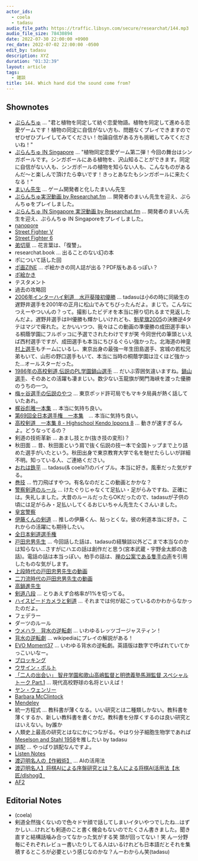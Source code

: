 ```yaml
---
actor_ids:
  - coela
  - tadasu
audio_file_path: https://traffic.libsyn.com/secure/researchat/144.mp3 
audio_file_size: 78430894
date: 2022-07-30 22:00:00 +0900
rec_date: 2022-07-02 22:00:00 -0500
edit_by: tadasu
description: XYZ
duration: "01:32:39"
layout: article
tags:
  - 雑談
title: 144. Which hand did the sound come from?
---
```

## Shownotes
- [ぷらんちゅ](https://novelgame.jp/games/show/6590) ... "君と植物を同定して紡ぐ恋愛物語。植物を同定して進める恋愛ゲームです！植物の同定に自信がない方も、問題なくプレイできますのでぜひぜひプレイしてみてください！勿論自信がある方も挑戦してみてくださいね！"
- [ぷらんちゅ IN Singapore](https://novelgame.jp/games/show/6720) ... "植物同定恋愛ゲーム第二弾！今回の舞台はシンガポールです。シンガポールにある植物を、沢山知ることができます。同定に自信がない人も、シンガポールの植物を知らない人も、こんなものがあるんだ～と楽しんで頂けたら幸いです！きっとあなたもシンガポールに来たくなる！"
- [まいん先生](https://twitter.com/ArmnieBIO) ... ゲーム開発者と化したまいん先生
- [ぷらんちゅ実況動画 by Researchat.fm](https://www.youtube.com/watch?v=d4YMrm3OHfg) ... 開発者のまいん先生を迎え、ぷらんちゅをプレイしました。
- [ぷらんちゅ IN Singapore 実況動画 by Researchat.fm](https://www.youtube.com/watch?v=cfDoPrgAgQU&ab_channel=Researchatfm) ... 開発者のまいん先生を迎え、ぷらんちゅ IN Singaporeをプレイしました。
- [nanopore](https://nanoporetech.com/)
- [Street Fighter V](https://www.capcom.co.jp/sfv/)
- [Street Fighter 6](https://www.streetfighter.com/6/ja-jp/)
- [弟切草](https://ja.wikipedia.org/wiki/%E5%BC%9F%E5%88%87%E8%8D%89_(%E3%82%B2%E3%83%BC%E3%83%A0)) ... 花言葉は、「復讐」。
- researchat.book ... 出ることのない幻の本
- ポについて話した回
- [ポ画ZINE](https://twitter.com/trickolo/status/1551511814592008192) ... ポ絵かきの同人誌が出る？PDF版もあるっぽい？
- [ポ絵かき](https://twitter.com/hashtag/%E3%83%9D%E7%B5%B5%E3%81%8B%E3%81%8D?src=hashtag_click)
- テスタメント
- 過去の攻略回
- [2006年インターハイ剣道　水戸葵陵初優勝](https://www.youtube.com/watch?v=OEazmD2JCNs&ab_channel=sekikawaj.) ... tadasuは小6の時に同級生の遅野井選手を2001年の正月に松山でみてちびったんだよ。まじで。こんなにつえーやついんの？って。撮影したビデオを本当に擦り切れるまで見返したんだよ。遅野井選手はIH優勝も輝かしいけれども、[魁星旗2005](https://plaza.rakuten.co.jp/kendouakita/diary/200504010000/)の決勝逆4タテはマジで痺れた。とかいいつつ、我々はこの動画の準優勝の成田選手率いる桐蔭学園にフルボッコに予選でされたわけですが笑 今同世代の筆頭といえば西村選手ですが、成田選手も本当にちびるぐらい強かった。北海道の神童[村上選手](https://www.ouhs.jp/department/teacher/murakami_r/)もチームにいるし、東京出身の最強一年生田島選手、宮城の若松兄弟もいて、山形の野口選手もいて、本当に当時の桐蔭学園は泣くほど強かった...オールスターだった。
- [1986年の高校剣道,伝説のPL学園鍋山選手](https://www.youtube.com/watch?v=jaEVsg5D4RI&ab_channel=%E9%81%93%E5%89%A3) ... だいぶ雰囲気違いますね。[鍋山選手](https://ja.wikipedia.org/wiki/%E9%8D%8B%E5%B1%B1%E9%9A%86%E5%BC%98)、そのあとの活躍も凄まじい。数少ない玉龍旗が関門海峡を渡った優勝のうちの一つ。
- [梅ヶ谷選手の伝説のやつ](https://www.youtube.com/watch?v=ikEZyiCFYlU&ab_channel=dodaichi85) ... 東京ポッド許可局でもマキタ局員が熱く話していたあれ。
- [梶谷彪雅一本集](https://www.youtube.com/watch?v=pjMV5gspFN8&ab_channel=%E6%A2%B6%E8%B0%B7%E5%BD%AA%E9%9B%85-%E5%89%A3%E9%81%93KENDO-) ... 本当に気持ち良い。
- [第69回全日本選手権　一本集](https://www.youtube.com/watch?v=Z2f2u5GqULw&ab_channel=%E4%B8%8D%E5%8B%95%E5%BF%83)　... 本当に気持ち良い。
- [高校剣道　一本集 8 - Highschool Kendo Ippons 8](https://www.youtube.com/watch?v=21DG9jt_Yks&ab_channel=dodaichi85) ... 動きが速すぎるんよ。どうなってるの？
- 剣道の技術革新 ... あまし技とか(抜き技の変形)？
- 秋田面 ... 昔、秋田面という肩で抜く伝説の技一本で全国トップまで上り詰めた選手がいたという。秋田出身で東京教育大学で名を馳せたらしいが詳細不明。知っている人、ご連絡ください。
- [おれは鉄平](https://www.amazon.co.jp/%E3%81%8A%E3%82%8C%E3%81%AF%E9%89%84%E5%85%B5-1-%E8%AC%9B%E8%AB%87%E7%A4%BE%E6%BC%AB%E7%94%BB%E6%96%87%E5%BA%AB-%E3%81%A1%E3%81%B0-%E3%81%A6%E3%81%A4%E3%82%84/dp/4063600068) ... tadasu(& coela?)のバイブル。本当に好き。風車だった気がする。
- [巻技](https://youtu.be/sdQ-4cvku64) ... 竹刀飛ばすやつ。有名なのだとこの動画とかかな？
- [警察剣道のルール](https://kendo-armor.com/kendo-tripped/) ... けたぐりじゃなくて足払い・足がらみですね、正確には。失礼しました。大昔のルールだったらOKだったので、tadasuが子供の頃には足がらみ・足払いしてくるおじいちゃん先生たくさんいました。
- [皇宮警察](https://www.npa.go.jp/kougu/outline/index.html)
- [伊藤くんの剣道](https://www.youtube.com/watch?v=yJt556fQbhk&ab_channel=%E5%85%AB%E7%8E%8B%E5%AD%90%E5%89%A3%E3%82%AD%E3%83%81) ... 推しの伊藤くん、貼っとくな。彼の剣道本当に好き。これからの活躍にも期待したい。
- [全日本剣道選手権](https://ja.wikipedia.org/wiki/%E5%85%A8%E6%97%A5%E6%9C%AC%E5%89%A3%E9%81%93%E9%81%B8%E6%89%8B%E6%A8%A9%E5%A4%A7%E4%BC%9A)
- [戸田忠男先生](https://ja.wikipedia.org/wiki/%E6%88%B8%E7%94%B0%E5%BF%A0%E7%94%B7_(%E5%89%A3%E9%81%93%E5%AE%B6)) ... 今回話した話は、tadasuの経験談以外どこまで本当なのかは知らない...さすがにハエの話は創作だと思う(宮本武蔵・宇野金太郎の逸話)。電話の話は本当っぽい。柏手の話は、[禅の公案である隻手の声](https://ja.wikipedia.org/wiki/%E9%9A%BB%E6%89%8B%E3%81%AE%E5%A3%B0)を引用したものな気がします。
- [上段時代の戸田忠男先生の動画](https://www.youtube.com/watch?v=vCsr8iA0PAI&ab_channel=ittoOgami)
- [二刀流時代の戸田忠男先生の動画](https://www.youtube.com/watch?v=SRxcR71GnEo&ab_channel=%E6%AD%A6%E3%81%AE%E9%AD%82%EF%BD%9E%E7%9C%9F%E5%89%A3%E9%81%93ch)
- [高鍋進先生](https://ja.wikipedia.org/wiki/%E9%AB%98%E9%8D%8B%E9%80%B2)
- [剣道八段](https://www.kendo.or.jp/examination/kendo-8dan/) ... とりあえず合格率が1%を切ってる。
- [ハイスピードカメラと剣道](https://www.youtube.com/watch?v=Wmeb6JFEZEw&ab_channel=himitsunosenshi) ... それまでは何が起こっているのかわからなかったのだよ。
- フェデラー
- ダーツのルール
- [ウメハラ　背水の逆転劇](https://www.youtube.com/watch?v=fTyewgmEoGU&ab_channel=garanazin) ... いわゆるレッツゴージャスティン！
- [背水の逆転劇](https://ja.wikipedia.org/wiki/%E8%83%8C%E6%B0%B4%E3%81%AE%E9%80%86%E8%BB%A2%E5%8A%87) ... wikipediaにプレイの解説がある！
- [EVO Moment37](https://en.wikipedia.org/wiki/Evo_Moment_37) ... いわゆる背水の逆転劇。英語版は数字で呼ばれていてかっこいいなー。
- [ブロッキング](https://kakuge.com/wiki/pages/%E3%83%96%E3%83%AD%E3%83%83%E3%82%AD%E3%83%B3%E3%82%B0)
- [ウサイン・ボルト](https://ja.wikipedia.org/wiki/%E3%82%A6%E3%82%B5%E3%82%A4%E3%83%B3%E3%83%BB%E3%83%9C%E3%83%AB%E3%83%88)
- [「二人の出会い」 智弁学園和歌山高嶋監督と明徳義塾馬淵監督 スペシャルトーク Part.1](https://www.youtube.com/watch?v=CQfmcK29ntg&ab_channel=ABC%E3%83%86%E3%83%AC%E3%83%93%E3%80%90%E5%85%AC%E5%BC%8F%E3%80%91) ... 現代高校野球の名将といえば！
- [ヤン・ウェンリー](https://ja.wikipedia.org/wiki/%E3%83%A4%E3%83%B3%E3%83%BB%E3%82%A6%E3%82%A7%E3%83%B3%E3%83%AA%E3%83%BC)
- [Barbara McClintock](https://en.wikipedia.org/wiki/Barbara_McClintock)
- [Mendeley](https://www.mendeley.com/)
- 統一方程式 … 教科書が薄くなる。いい研究とは二種類しかない。教科書を薄くするか、新しい教科書を書くかだ。教科書を分厚くするのは良い研究とはいえない。by誰か
- 人類史上最高の研究とはなにかにつながる。やはり分子細胞生物学であれば[Meselson and Stahl 1958](https://www.ncbi.nlm.nih.gov/pmc/articles/PMC528642/)を推したい by tadasu
- 誤配 ... やっぱり誤配なんですよ。
- [Listen Notes](https://www.listennotes.com/)
- [渡辺明名人の【作戦術】](https://www.youtube.com/watch?v=ax7scP3I4ic&ab_channel=%E6%88%B8%E8%BE%BA%E3%83%81%E3%83%A3%E3%83%B3%E3%83%8D%E3%83%AB) ... AIの活用法
- [渡辺明名人】将棋AIによる序盤研究とは？名人による将棋AI活用法【水匠/dlshogi】](https://www.youtube.com/watch?v=LFH4v0SokpI&ab_channel=%E9%9B%BB%E7%AB%9C%E6%88%A6%E5%85%AC%E5%BC%8F%E3%83%81%E3%83%A3%E3%83%B3%E3%83%8D%E3%83%AB)
- [AF2](https://www.deepmind.com/research/highlighted-research/alphafold)

## Editorial Notes
- (coela)
- 剣道全然強くないので色々ドヤ顔で話してしまいイタいやつでしたね...はずかしい...けれども剣道のこと書く機会もないのでたくさん書きました。聞き直すと結構話噛み合ってなかった気がする笑 頭が回ってない！笑 んー分野毎にそれぞれレビュー書いたりしてる人はいるけれども日本語だとそれを集積するところが必要という感じなのかな？んーわからん笑(tadasu)
